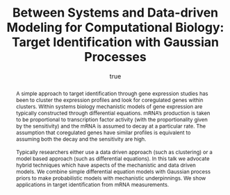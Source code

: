 ---
abstract: "A simple approach to target identification through gene expression studies
  has been to cluster the expression profiles and look for coregulated genes within
  clusters. Within systems biology mechanistic models of gene expression are typically
  constructed through differential equations. mRNA\u2019s production is taken to be
  proportional to transcription factor activity (with the proportionality given by
  the sensitivity) and the mRNA is assumed to decay at a particular rate. The assumption
  that coregulated genes have similar profiles is equivalent to assuming both the
  decay and the sensitivity are high.\\\n\\\nTypically researchers either use a data
  driven approach (such as clustering) or a model based approach (such as differential
  equations). In this talk we advocate hybrid techniques which have aspects of the
  mechanistic and data driven models. We combine simple differential equation models
  with Gaussian process priors to make probabilistic models with mechanistic underpinnings.
  We show applications in target identification from mRNA measurements."
author:
- family: Lawrence
  given: Neil D.
  gscholar: r3SJcvoAAAAJ
  institute: University of Sheffield
  twitter: lawrennd
  url: http://inverseprobability.com
categories:
- Lawrence-smpgd11
day: '27'
errata: []
extras: []
key: Lawrence-smpgd11
layout: talk
linkpdf: ftp://ftp.dcs.shef.ac.uk/home/neil/ode_smpgd11.pdf
month: 1
published: 2011-01-27
section: pre
title: 'Between Systems and Data-driven Modeling for Computational Biology: Target
  Identification with <span>Gaussian</span> Processes'
venue: SMPGD2010, Paris, France
year: '2011'
---